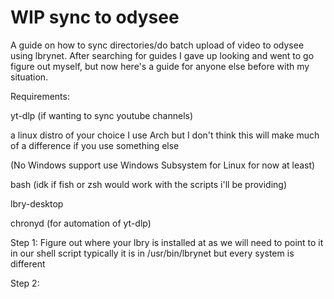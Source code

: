 # WIP sync to odysee
A guide on how to sync directories/do batch upload of video to odysee using lbrynet. 
After searching for guides I gave up looking and went to go figure out myself, but now here's a guide for anyone else before with my situation. 

Requirements: 

yt-dlp (if wanting to sync youtube channels)

a linux distro of your choice I use Arch but I don't think this will make much of a difference if you use something else

(No Windows support use Windows Subsystem for Linux for now at least) 

bash (idk if fish or zsh would work with the scripts i'll be providing)

lbry-desktop

chronyd (for automation of yt-dlp)


Step 1:
Figure out where your lbry is installed at as we will need to point to it in our shell script typically it is in /usr/bin/lbrynet but every system is different

Step 2: 
